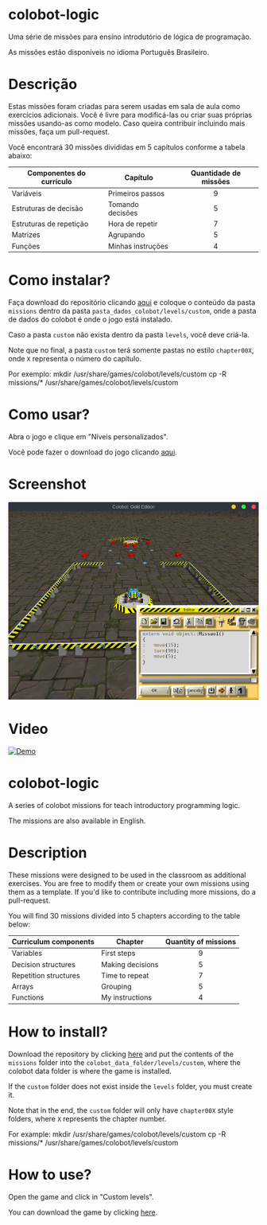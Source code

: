 # colobot-logic

Uma série de missões para ensino introdutório de lógica de programação.

As missões estão disponíveis no idioma Português Brasileiro.

# Descrição

Estas missões foram criadas para serem usadas em sala de aula como exercícios adicionais. Você é livre para modificá-las ou criar suas próprias missões usando-as como modelo. Caso queira contribuir incluindo mais missões, faça um pull-request. 

Você encontrará 30 missões divididas em 5 capítulos conforme a tabela abaixo:

| Componentes do currículo | Capítulo | Quantidade de missões |
| --- | --- | :---: |
| Variáveis  | Primeiros passos  | 9 |
| Estruturas de decisão  | Tomando decisões  | 5 |
| Estruturas de repetição  | Hora de repetir  | 7 |
| Matrizes  | Agrupando  | 5 |
| Funções  | Minhas instruções  | 4 |

# Como instalar?

Faça download do repositório clicando [aqui](https://github.com/badernageral/colobot-logic/archive/master.zip) e coloque o conteúdo da pasta ```missions``` dentro da pasta ```pasta_dados_colobot/levels/custom```, onde a pasta de dados do colobot é onde o jogo está instalado. 

Caso a pasta ```custom``` não exista dentro da pasta ```levels```, você deve criá-la. 

Note que no final, a pasta ```custom``` terá somente pastas no estilo ```chapter00X```, onde ```X``` representa o número do capítulo.

Por exemplo:
mkdir /usr/share/games/colobot/levels/custom
cp -R missions/* /usr/share/games/colobot/levels/custom

# Como usar?

Abra o jogo e clique em "Níveis personalizados".

Você pode fazer o download do jogo clicando [aqui](https://colobot.info).

# Screenshot

![Screenshot](https://github.com/badernageral/colobot-logic/blob/master/screenshot.png)

# Video

[![Demo](http://img.youtube.com/vi/UT3ukg5PJo0/0.jpg)](http://www.youtube.com/watch?v=UT3ukg5PJo0 "Demo")

# colobot-logic

A series of colobot missions for teach introductory programming logic.

The missions are also available in English.

# Description

These missions were designed to be used in the classroom as additional exercises. You are free to modify them or create your own missions using them as a template. If you'd like to contribute including more missions, do a pull-request.

You will find 30 missions divided into 5 chapters according to the table below:

| Curriculum components  | Chapter | Quantity of missions |
| --- | --- | :---: |
| Variables  | First steps  | 9 |
| Decision structures  | Making decisions  | 5 |
| Repetition structures  | Time to  repeat  | 7 |
| Arrays  | Grouping  | 5 |
| Functions  | My instructions  | 4 |

# How to install?

Download the repository by clicking [here](https://github.com/badernageral/colobot-logic/archive/master.zip) and put the contents of the ```missions``` folder into the ```colobot_data_folder/levels/custom```, where the colobot data folder is where the game is installed.

If the ```custom``` folder does not exist inside the ```levels``` folder, you must create it.

Note that in the end, the ```custom``` folder will only have ```chapter00X``` style folders, where ```X``` represents the chapter number.

For example:
mkdir /usr/share/games/colobot/levels/custom
cp -R missions/* /usr/share/games/colobot/levels/custom


# How to use?

Open the game and click in "Custom levels".

You can download the game by clicking [here](https://colobot.info).

